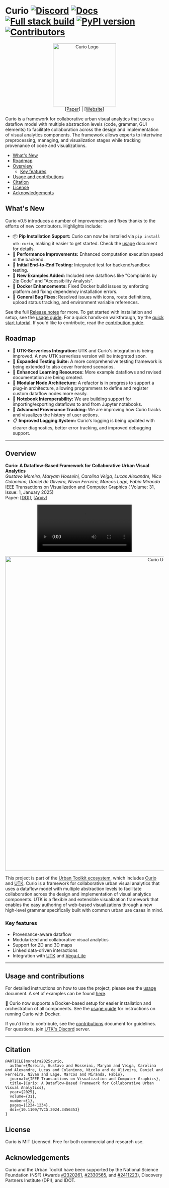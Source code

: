 # Curio [![Discord](https://img.shields.io/badge/Discord-738ADB)](https://discord.gg/ajT6wF8TmN) 	[![Docs](https://img.shields.io/badge/Documentation-brightgreen)](https://github.com/urban-toolkit/curio/tree/main/docs) [![Full stack build](https://github.com/urban-toolkit/curio/actions/workflows/docker-compose.yml/badge.svg)](https://github.com/urban-toolkit/curio/actions/workflows/docker-compose.yml) [![PyPI version](https://img.shields.io/pypi/v/utk-curio)](https://pypi.org/project/utk-curio/) 	[![Contributors](https://img.shields.io/github/contributors/urban-toolkit/curio)](https://github.com/urban-toolkit/curio/graphs/contributors)


<div align="center">
  <img src="https://github.com/urban-toolkit/curio/blob/main/logo.png?raw=true" alt="Curio Logo" height="200"/></br>
  [<a href="https://arxiv.org/abs/2408.06139">Paper</a>] | [<a href="https://urbantk.org/curio">Website</a>]
</div>

Curio is a framework for collaborative urban visual analytics that uses a dataflow model with multiple abstraction levels (code, grammar, GUI elements) to facilitate collaboration across the design and implementation of visual analytics components. The framework allows experts to intertwine preprocessing, managing, and visualization stages while tracking provenance of code and visualizations.

- [What's New](#whats-new)
- [Roadmap](#roadmap)
- [Overview](#overview)
  - [Key features](#key-features)
- [Usage and contributions](#usage-and-contributions)
- [Citation](#citation)
- [License](#license)
- [Acknowledgements](#acknowledgements)

## What's New

Curio v0.5 introduces a number of improvements and fixes thanks to the efforts of new contributors. Highlights include:

- 📦 **Pip Installation Support:** Curio can now be installed via `pip install utk-curio`, making it easier to get started. Check the [usage](docs/USAGE.md) document for details.
- 🚀 **Performance Improvements:** Enhanced computation execution speed in the backend.
- 🧪 **Initial End-to-End Testing:** Integrated test for backend/sandbox testing.
- 🧭 **New Examples Added:** Included new dataflows like "Complaints by Zip Code" and "Accessibility Analysis".
- 🐳 **Docker Enhancements:** Fixed Docker build issues by enforcing platform and fixing dependency installation errors.
- 🧹 **General Bug Fixes:** Resolved issues with icons, route definitions, upload status tracking, and environment variable references.

See the full [Release notes](https://github.com/urban-toolkit/curio/releases) for more. To get started with installation and setup, see the [usage guide](docs/USAGE.md). For a quick hands-on walkthrough, try the [quick start tutorial](docs/QUICK-START.md). If you'd like to contribute, read the [contribution guide](docs/CONTRIBUTIONS.md).


## Roadmap

- 🔌 **UTK-Serverless Integration:** UTK and Curio's integration is being improved. A new UTK serverless version will be integrated soon.
- 🧪 **Expanded Testing Suite:** A more comprehensive testing framework is being extended to also cover frontend scenarios.
- 🧠 **Enhanced Learning Resources:** More example dataflows and revised documentation are being created.
- 🧩 **Modular Node Architecture:** A refactor is in progress to support a plug-in architecture, allowing programmers to define and register custom dataflow nodes more easily.
- 📓 **Notebook Interoperability:** We are building support for importing/exporting dataflows to and from Jupyter notebooks.
- 🧾 **Advanced Provenance Tracking:** We are improving how Curio tracks and visualizes the history of user actions.
- 📋 **Improved Logging System:** Curio's logging is being updated with clearer diagnostics, better error tracking, and improved debugging support.


---

## Overview

**Curio: A Dataflow-Based Framework for Collaborative Urban Visual Analytics**  
*Gustavo Moreira, Maryam Hosseini, Carolina Veiga, Lucas Alexandre, Nico Colaninno, Daniel de Oliveira, Nivan Ferreira, Marcos Lage, Fabio Miranda*  
IEEE Transactions on Visualization and Computer Graphics ( Volume: 31, Issue: 1, January 2025)  
Paper: [[DOI](https://doi.org/10.1109/TVCG.2024.3456353)], [[Arxiv](https://arxiv.org/abs/2408.06139)]

<div align="center">
  <video src="https://github.com/urban-toolkit/curio/assets/2387594/6d29bda8-5e94-4496-a4ae-fd55adff024f" />
</div>

<p align="center">
  <img src="https://github.com/urban-toolkit/curio/blob/main/banner.jpg?raw=true" alt="Curio Use Cases" width="1000"/>
</p>

This project is part of the [Urban Toolkit ecosystem](https://urbantk.org), which includes [Curio](https://github.com/urban-toolkit/curio/) and [UTK](https://github.com/urban-toolkit/utk). Curio is a framework for collaborative urban visual analytics that uses a dataflow model with multiple abstraction levels to facilitate collaboration across the design and implementation of visual analytics components. UTK is a flexible and extensible visualization framework that enables the easy authoring of web-based visualizations through a new high-level grammar specifically built with common urban use cases in mind. 


### Key features
- Provenance-aware dataflow
- Modularized and collaborative visual analytics
- Support for 2D and 3D maps
- Linked data-driven interactions  
- Integration with [UTK](https://urbantk.org) and [Vega-Lite](https://vega.github.io/vega-lite/)

---

## Usage and contributions
For detailed instructions on how to use the project, please see the [usage](docs/USAGE.md) document. A set of examples can be found [here](https://github.com/urban-toolkit/curio/tree/main/docs). 

🚀 Curio now supports a Docker-based setup for easier installation and orchestration of all components. See the [usage guide](docs/USAGE.md) for instructions on running Curio with Docker.

If you'd like to contribute, see the [contributions](docs/CONTRIBUTIONS.md) document for guidelines. For questions, join [UTK's Discord](https://discord.gg/ajT6wF8TmN) server.

---

## Citation

```
@ARTICLE{moreira2025curio,
  author={Moreira, Gustavo and Hosseini, Maryam and Veiga, Carolina and Alexandre, Lucas and Colaninno, Nicola and de Oliveira, Daniel and Ferreira, Nivan and Lage, Marcos and Miranda, Fabio},
  journal={IEEE Transactions on Visualization and Computer Graphics}, 
  title={Curio: A Dataflow-Based Framework for Collaborative Urban Visual Analytics}, 
  year={2025},
  volume={31},
  number={1},
  pages={1224-1234},
  doi={10.1109/TVCG.2024.3456353}
}
```

## License
Curio is MIT Licensed. Free for both commercial and research use.


## Acknowledgements
Curio and the Urban Toolkit have been supported by the National Science Foundation (NSF) (Awards [#2320261](https://www.nsf.gov/awardsearch/showAward?AWD_ID=2320261), [#2330565](https://www.nsf.gov/awardsearch/showAward?AWD_ID=2330565), and [#2411223](https://www.nsf.gov/awardsearch/showAward?AWD_ID=2411223)), Discovery Partners Institute (DPI), and IDOT.
